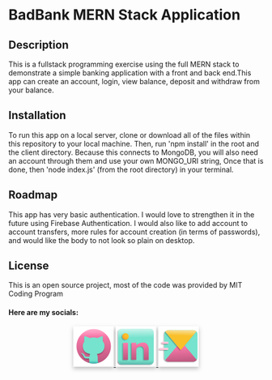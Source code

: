# BadBank MERN Stack Application

## Description
This is a fullstack programming exercise using the full MERN stack to demonstrate a simple banking application with a front and back end.This app can create an account, login, view balance, deposit and withdraw from your balance. 

## Installation
To run this app on a local server, clone or download all of the files within this repository to your local machine. Then, run 'npm install' in the root and the client directory. Because this connects to MongoDB, you will also need an account through them and use your own MONGO_URI string, Once that is done, then 'node index.js' (from the root directory) in your terminal.

## Roadmap
This app has very basic authentication. I would love to strengthen it in the future using Firebase Authentication. I would also like to add account to account transfers, more rules for account creation (in terms of passwords), and would like the body to not look so plain on desktop. 

## License

This is an open source project, most of the code was provided by MIT Coding Program

#### Here are my socials:

<p align="center">
<a href="https://github.com/adrigalle">
    <img style="filter: drop-shadow(0px 4px 4px rgba(0, 0, 0, 0.25));" size="350px" src="./icons/GitHub.svg"
</a>
<a href="https://www.linkedin.com/in/adriana-gallegos-a2a992159">
    <img style="filter: drop-shadow(0px 4px 4px rgba(0, 0, 0, 0.25));" size="350px" src="./icons/LinkedIn.svg"
</a>   
<a href="mailto:adriana.go1105@gmail.com">
    <img style="filter: drop-shadow(0px 4px 4px rgba(0, 0, 0, 0.25));" size="350px" src="./icons/Email.svg">
</a>

</p>